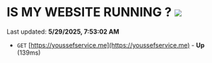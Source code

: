 # IS MY WEBSITE RUNNING ? [![](https://img.shields.io/static/v1?label=Sponsor&message=%E2%9D%A4&logo=GitHub&color=%23fe8e86)](https://github.com/sponsors/Youssef-Lehmam)

Last updated: **5/29/2025, 7:53:02 AM**

- `GET` [https://youssefservice.me](https://youssefservice.me) - **Up** (139ms)
